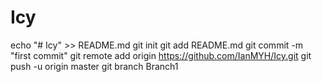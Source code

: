 # Icy
echo "# Icy" >> README.md
git init
git add README.md
git commit -m "first commit"
git remote add origin https://github.com/IanMYH/Icy.git
git push -u origin master
git branch Branch1
